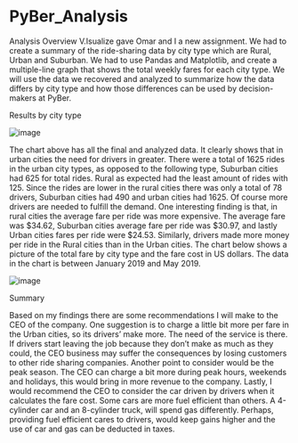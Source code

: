 # PyBer_Analysis
Analysis Overview
V.Isualize gave Omar and I a new assignment. We had to create a summary of the ride-sharing data by city type which are Rural, Urban and Suburban. We had to use Pandas and Matplotlib, and create a multiple-line graph that shows the total weekly fares for each city type. We will use the data we recovered and analyzed to summarize how the data differs by city type and how those differences can be used by decision-makers at PyBer.

Results by city type
 
 ![image](https://user-images.githubusercontent.com/112505962/200047189-405beb12-71a7-4435-852b-46ecc4277aa3.png)

 
The chart above has all the final and analyzed data. It clearly shows that in urban cities the need for drivers in greater. There were a total of 1625 rides in the urban city types, as opposed to the following type, Suburban cities had 625 for total rides. Rural as expected had the least amount of rides with 125.   Since the rides are lower in the rural cities there was only a total of 78 drivers, Suburban cities had 490 and urban cities had 1625. Of course more drivers are needed to fulfill the demand. One interesting finding is that, in rural cities the average fare per ride was more expensive. The average fare was $34.62, Suburban cities average fare per ride was $30.97, and lastly Urban cities fares per ride were $24.53.  Similarly, drivers made more money per ride in the Rural cities than in the Urban cities. 
The chart below shows a picture of the total fare by city type and the fare cost in US dollars. The data in the chart is between January 2019 and May 2019.

 ![image](https://user-images.githubusercontent.com/112505962/200047145-5e099dfc-1a62-4c17-a534-4b186af3c97d.png)



Summary 

Based on my findings there are some recommendations I will make to the CEO of the company. One suggestion is to charge a little bit more per fare in the Urban cities, so its drivers’ make more. The need of the service is there. If drivers start leaving the job because they don’t make as much as they could, the CEO business may suffer the consequences by losing customers to other ride sharing companies.  Another point to consider would be the peak season. The CEO can charge a bit more during peak hours, weekends and holidays, this would bring in more revenue to the company. Lastly, I would recommend the CEO to consider the car driven by drivers when it calculates the fare cost. Some cars are more fuel efficient than others. A 4-cylinder car and an 8-cylinder truck, will spend gas differently.  Perhaps, providing fuel efficient cares to drivers, would keep gains higher and the use of car and gas can be deducted in taxes. 

